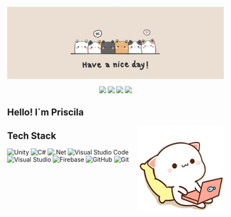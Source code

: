 
<p align="center">
<img src='Resources\cat banner.png' alt="banner"> </img>
</p>

<p align="center">
<a href="https://www.linkedin.com/in/prisciladarochaalves/"><img src="https://img.shields.io/badge/linkedin-%230077B5.svg?style=flat&logo=Linkedin&logoColor=white"/></a>
<a href="priscila.mizuiky@gmail.com"><img src="https://img.shields.io/badge/Gmail-D14836?style=flat&logo=Gmail&logoColor=white"/></a>
<a href="https://mizuiky.itch.io"><img src="https://img.shields.io/badge/Itch-%23FF0B34.svg?style=flat&logo=Itch.io&logoColor=white"/></a>
<a href="https://globalgamejam.org/users/mizuiky?check_logged_in=1"><img src="https://img.shields.io/badge/Global Game Jam-%23FF0B34.svg?style=flat&logo=GGJ&logoColor=white&color=8247E5"/></a>
</p>

## Hello! I`m Priscila


<img alt="Night Coding" src="Resources\mochi-peach.gif" width="200" height="200" align="right"/>





## Tech Stack

<p align="center">

![Unity](https://img.shields.io/badge/unity-%23000000.svg?style=for-the-badge&logo=unity&logoColor=white)
![C#](https://img.shields.io/badge/c%23-%23239120.svg?style=for-the-badge&logo=csharp&logoColor=white)
![.Net](https://img.shields.io/badge/.NET-5C2D91?style=for-the-badge&logo=.net&logoColor=white)
![Visual Studio Code](https://img.shields.io/badge/Visual%20Studio%20Code-0078d7.svg?style=for-the-badge&logo=visual-studio-code&logoColor=white)
![Visual Studio](https://img.shields.io/badge/Visual%20Studio-5C2D91.svg?style=for-the-badge&logo=visual-studio&logoColor=white)
![Firebase](https://img.shields.io/badge/firebase-%23039BE5.svg?style=for-the-badge&logo=firebase)
![GitHub](https://img.shields.io/badge/github-%23121011.svg?style=for-the-badge&logo=github&logoColor=white)
![Git](https://img.shields.io/badge/git-%23F05033.svg?style=for-the-badge&logo=git&logoColor=white)

</p>
























